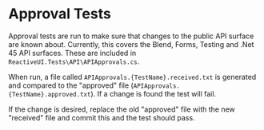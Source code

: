 # Approval Tests
Approval tests are run to make sure that changes to the public API surface are known about.
Currently, this covers the Blend, Forms, Testing and .Net 45 API surfaces.
These are included in `ReactiveUI.Tests\API\APIApprovals.cs`.

When run, a file called `APIApprovals.{TestName}.received.txt` is generated and compared to the "approved" file 
(`APIApprovals.{TestName}.approved.txt`). If a change is found the test will fail.

If the change is desired, replace the old "approved" file with the new "received" file and commit this and the test should pass.
